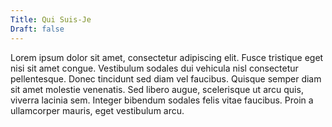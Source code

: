 ```yaml
---
Title: Qui Suis-Je
Draft: false
---
```


Lorem ipsum dolor sit amet, consectetur adipiscing elit. Fusce tristique eget nisi sit amet congue. Vestibulum sodales dui vehicula nisl consectetur pellentesque. Donec tincidunt sed diam vel faucibus. Quisque semper diam sit amet molestie venenatis. Sed libero augue, scelerisque ut arcu quis, viverra lacinia sem. Integer bibendum sodales felis vitae faucibus. Proin a ullamcorper mauris, eget vestibulum arcu.

